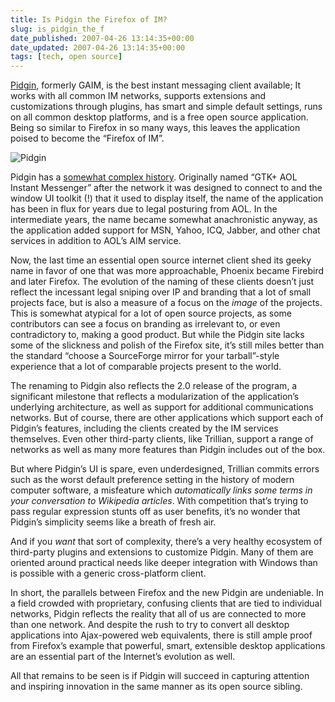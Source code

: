 ```yaml
---
title: Is Pidgin the Firefox of IM?
slug: is_pidgin_the_f
date_published: 2007-04-26 13:14:35+00:00
date_updated: 2007-04-26 13:14:35+00:00
tags: [tech, open source]
---
```

[Pidgin](http://www.pidgin.im/), formerly GAIM, is the best instant messaging client available; It works with all common IM networks, supports extensions and customizations through plugins, has smart and simple default settings, runs on all common desktop platforms, and is a free open source application. Being so similar to Firefox in so many ways, this leaves the application poised to become the “Firefox of IM”.

![Pidgin](https://cdn.glitch.global/71e5579f-aba0-499a-b200-01549a2a80ce/pidgin2.png?v=1730098102873)

Pidgin has a [somewhat complex history](http://en.wikipedia.org/wiki/Pidgin_%28software%29). Originally named “GTK+ AOL Instant Messenger” after the network it was designed to connect to and the window UI toolkit (!) that it used to display itself, the name of the application has been in flux for years due to legal posturing from AOL. In the intermediate years, the name became somewhat anachronistic anyway, as the application added support for MSN, Yahoo, ICQ, Jabber, and other chat services in addition to AOL’s AIM service.

Now, the last time an essential open source internet client shed its geeky name in favor of one that was more approachable, Phoenix became Firebird and later Firefox. The evolution of the naming of these clients doesn’t just reflect the incessant legal sniping over IP and branding that a lot of small projects face, but is also a measure of a focus on the *image* of the projects. This is somewhat atypical for a lot of open source projects, as some contributors can see a focus on branding as irrelevant to, or even contradictory to, making a good product. But while the Pidgin site lacks some of the slickness and polish of the Firefox site, it’s still miles better than the standard “choose a SourceForge mirror for your tarball”-style experience that a lot of comparable projects present to the world.

The renaming to Pidgin also reflects the 2.0 release of the program, a significant milestone that reflects a modularization of the application’s underlying architecture, as well as support for additional communications networks. But of course, there are other applications which support each of Pidgin’s features, including the clients created by the IM services themselves. Even other third-party clients, like Trillian, support a range of networks as well as many more features than Pidgin includes out of the box.

But where Pidgin’s UI is spare, even underdesigned, Trillian commits errors such as the worst default preference setting in the history of modern computer software, a misfeature which *automatically links some terms in your conversation to Wikipedia articles*. With competition that’s trying to pass regular expression stunts off as user benefits, it’s no wonder that Pidgin’s simplicity seems like a breath of fresh air.

And if you *want* that sort of complexity, there’s a very healthy ecosystem of third-party plugins and extensions to customize Pidgin. Many of them are oriented around practical needs like deeper integration with Windows than is possible with a generic cross-platform client.

In short, the parallels between Firefox and the new Pidgin are undeniable. In a field crowded with proprietary, confusing clients that are tied to individual networks, Pidgin reflects the reality that all of us are connected to more than one network. And despite the rush to try to convert all desktop applications into Ajax-powered web equivalents, there is still ample proof from Firefox’s example that powerful, smart, extensible desktop applications are an essential part of the Internet’s evolution as well.

All that remains to be seen is if Pidgin will succeed in capturing attention and inspiring innovation in the same manner as its open source sibling.
